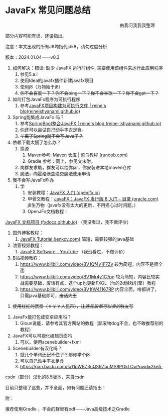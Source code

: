 ﻿# JavaFx 常见问题总结
`													`由我问我我我整理

部分内容可能有误，还请指出。

注意！本文出现的所有J8均指代jdk8，请勿过度分析

版本：2024.01.04——v0.3

1. 如何解决：错误: 缺少 JavaFX 运行时组件, 需要使用该组件来运行此应用程序
   1) 参见5.a.i
   1) 使用Idea的javafx插件新建javafx项目
   1) 使用j8（万物始于j8）
   1) ~~你不会百度一下？你不会bing一下？你不会谷歌一下？你不会gpt一下？~~
1. 如何打包JavaFx程序为可执行程序
   1) 参考[JavaFX项目构建为可执行文件 | reine's blo(reineishyanami.github.io)](https://reine-ishyanami.github.io/article/blogs/java/javafxPackage.html)
1. Spring能集成JavaFx 吗？
   1) 参考[SpringBoot整合JavaFX | reine's blog (reine-ishyanami.github.io)](https://reine-ishyanami.github.io/article/blogs/java/javafxSpringboot.html)
   1) 你还可以尝试自己动手丰衣足食。
   1) ~~丫离了Spring就不会写Java了？~~
1. 依赖下载太慢了怎么办？
   1) 换源
      1. Maven参考: [Maven 仓库 | 菜鸟教程 (runoob.com)](https://www.runoob.com/maven/maven-repositories.html)
      1. Gradle 参考：同上，参见文末附。
   1) 向群友求助，群友可以给你jar，你安装进本地maven仓库
   1) ~~魔法，向霍格沃兹递交魔法使用申请~~
1. 我不会写JavaFx咋办
   1) 学
      1. 安装教程：[JavaFX 入门 (openjfx.io)](https://openjfx.io/openjfx-docs/#install-javafx) 
      1. 甲骨文教程：[JavaFX：JavaFX 发行版 8 入门 - 目录 (oracle.com)](https://docs.oracle.com/javase/8/javafx/get-started-tutorial/index.html) j8生万物（javafx没有太大的更新，不用担心过时问题。）
      1. OpenJFx文档教程：

[JavaFX 文档项目 (fxdocs.github.io)](https://fxdocs.github.io/docs/html5/) （我没看过，我不做评价）

1. 国外博客教程：
   1. [JavaFX Tutorial (jenkov.com)](https://jenkov.com/tutorials/javafx/index.html) 简短，需要较强的java基础
1. 油管视频教程：
   1. [JavaFX Software - YouTube](https://www.youtube.com/playlist?list=PL4h6ypqTi3RR_bhBk6PtLfD83YkaJXXxw) （我没看过，不做评价）
1. B站视频教程：
   1. <https://www.bilibili.com/video/BV1Qf4y1F7Zv> 较为简短，内容不是很全面
   1. <https://www.bilibili.com/video/BV1Mr4y1C7pn> 较为简短，内容比较实战需要基础，废话有点，这个up也更新FXGL（fx的2d游戏引擎）教程
   1. <https://www.bilibili.com/video/BV1fW41167RP> 内容全面，啥都讲了，只需java基础即可，~~废话大王~~
1) ~~使用红红的票票（￥￥￥人民币），让*连屁股都可以卖的*群友写~~
1. JavaFx能打包成安卓应用吗？
   1) Gloun说能，请参考其官方网站的教程（鄙废物dog不会，也不敢推荐别的教程）
1. JavaFX可以可视化编辑页面吗
   1) 可以，使用scenebuilder+fxml
1. Scenebuilder有汉化吗？
   1) ~~就几个单词还记不住了？那你学个j8~~
   1) 可以自己动手丰衣足食
   1) https://pan.baidu.com/s/11pWBZ3uQSRZbuMS8POkLCw?pwd=2ke5 

csdn（部分）汉化的8.5版本，来自csdn 

目前只整理了这些，并不全面，如有问题还请指出！

附：

推荐使用Gradle ，不会的群里有pdf——Java高级技术之Gradle







